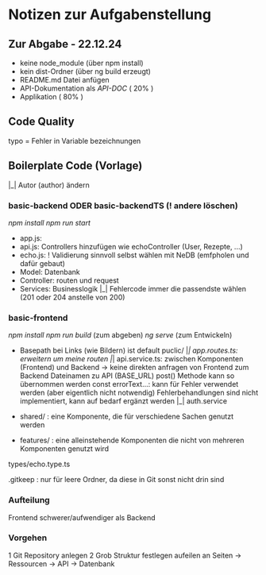 # Notizen zur Aufgabenstellung
## Zur Abgabe - **22.12.24**
- keine node_module (über npm install)
- kein dist-Ordner (über ng build erzeugt)
- README.md Datei anfügen
- API-Dokumentation als _API-DOC_ ( 20% )
- Applikation ( 80% )

## Code Quality
typo = Fehler in Variable bezeichnungen


## Boilerplate Code (Vorlage)
|_| Autor (author) ändern

### basic-backend ODER basic-backendTS (! andere löschen)
_npm install_
_npm run start_

- app.js: 
- api.js: 
    Controllers hinzufügen wie echoController (User, Rezepte, ...)
- echo.js: 
    ! Validierung sinnvoll selbst wählen
    mit NeDB (emfpholen und dafür gebaut)
- Model: Datenbank
- Controller: routen und request
- Services: Businesslogik
|_| Fehlercode immer die passendste wählen (201 oder 204 anstelle von 200)



### basic-frontend
_npm install_
_npm run build_ (zum abgeben)
_ng serve_ (zum Entwickeln)

- Basepath bei Links (wie Bildern) ist default puclic/
|_| app.routes.ts: erweitern um meine routen
|_| api.service.ts: 
    zwischen Komponenten (Frontend) und Backend -> keine direkten anfragen von Frontend zum Backend
    Dateinamen zu API (BASE_URL)
    post() Methode kann so übernommen werden
        const errorText...: kann für Fehler verwendet werden (aber eigentlich nicht notwendig)
        Fehlerbehandlungen sind nicht implementiert, kann auf bedarf ergänzt werden
|_| auth.service


- shared/ : eine Komponente, die für verschiedene Sachen genutzt werden
- features/ : eine alleinstehende Komponenten die nicht von mehreren Komponenten genutzt wird

types/echo.type.ts

.gitkeep : nur für leere Ordner, da diese in Git sonst nicht drin sind




### Aufteilung
Frontend schwerer/aufwendiger als Backend

### Vorgehen
1 Git Repository anlegen
2 Grob Struktur festlegen
    aufeilen an Seiten -> Ressourcen -> API -> Datenbank
